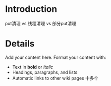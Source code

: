 # Introduction #

put清理 vs 线程清理 vs 部分put清理


# Details #

Add your content here.  Format your content with:
  * Text in **bold** or _italic_
  * Headings, paragraphs, and lists
  * Automatic links to other wiki pages
十多个